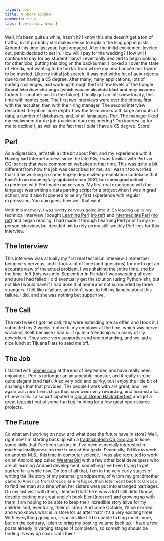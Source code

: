 ```yaml
---
layout: post
title: A Short Update
comments: true
tags: [ personal, news ]
---
```


Well, it's been quite a while, hasn't it? I know this site doesn't get a ton of traffic, but it probably still makes sense to explain the long gap in posts. Around this time last year, I got engaged. After the initial excitement leveled out, panic decided to set in. How will I pay for the wedding? How will I continue to pay for my student loans? I eventually decided to begin looking for other jobs, putting this blog on the backburner. I looked all over the state of Florida, not wanting to be too far from where my new fiancée and I were to be married. Like my initial job search, it was met with a lot of auto-rejects due to not having a CS degree. After many, many applications, lots of coding challenges, and working through the first few levels of the Google Secret Interview challenge (which was an absolute blast and may become fodder for another post in the future), I finally got an interview locally, this time with [homes.com](https://www.homes.com/). The first two interviews were over the phone, first with the recruiter, then with the hiring manager. The second interview described the job in more depth, how the team works with large amounts of data, a number of databases, and, of all languages, [Perl](https://www.perl.org). The manager liked my excitement for the job (backend data engineering? Too interesting for me to decline!), as well as the fact that I *didn't* have a CS degree. Score! 

## Perl 

As a digression, let's talk a little bit about Perl, and my experience with it. Having had Internet access since the late 90s, I was familiar with Perl via CGI scripts that were common on websites at that time. This was quite a bit different from how the job was described for me, so I wasn't too worried that I'd be working on some hugely deprecated presentation codebase that hasn't been meaningfully updated since 2001, but some grad school experience with Perl made me nervous. My first real experience with the language was writing a data parsing script for a project when I was in grad school, and it also happened to be my first experience with regular expressions. You can guess how well that went. 

With this memory, I was pretty nervous going into it. So leading up to my technical interview I bought [Learning Perl](https://www.amazon.com/gp/product/1449303587/ref=as_li_tl?ie=UTF8&camp=1789&creative=390957&creativeASIN=1449303587&linkCode=as2&tag=kylestrasoftd-20&linkId=6JA4SQR7CEK4OSQX) ([no ref](https://www.amazon.com/gp/product/1449303587)) and [Intermediate Perl](https://www.amazon.com/gp/product/1449393098/ref=as_li_tl?ie=UTF8&camp=1789&creative=390957&creativeASIN=1449393098&linkCode=as2&tag=kylestrasoftd-20&linkId=DDSB77YZ5MRUQHQU) ([no ref](https://www.amazon.com/gp/product/1449393098/)) and began reading. I had made it through Learning Perl prior to my in-person interview, but decided not to rely on my still-wobbly Perl legs for this interview. 

## The Interview

This interview was actually my first real technical interview. I remember being very nervous, and it took a lot of time (and questions) for me to get an accurate view of the actual problem. I was shaking the entire time, and by the time I left (this was mid-September in Florida) I was sweating all over and sure I had failed. I did eventually get the solution (using Python-ish), but not like I would have if I had done it at home and not surrounded by three strangers. I felt like a failure, and didn't want to tell my fiancée about this failure. I did, and she was nothing but supportive. 

## The Call

The next week I got the call, they were extending me an offer, and I took it. I submitted my 2 weeks' notice to my employer at the time, which was nerve-wracking itself because I had built quite a friendship with many of my coworkers. They were very supportive and understanding, and we had a nice lunch at Tijuana Flats to send me off.

## The Job

I started with [homes.com](https://homes.com) at the end of September, and have really been enjoying it. Perl is no longer an untameable monster, and it really can be quite elegant (and fast). Also very odd and quirky, but I enjoy the little bit of challenge that that provides. The people I work with are great, and I've again built new friendships that have been very rewarding, and learned a lot of new skills. I also participated in [Digital Ocean Hacktoberfest](https://hacktoberfest.digitalocean.com/) and got a great [tee shirt](https://twitter.com/kylestrat/status/677842206762377216) out of some fun bug-hunting for a few great open source projects. 

## The Future

So what am I working on now, and what does the future have in store? Well, right now I'm starting back up with a [traditional-ish CS program](https://github.com/open-source-society/computer-science) to hone some skills that I've been lacking in, I've been especially interested in machine intelligence, so that is one of the goals. Eventually, I'd like to work on another M.S., this time in computer science. I was also recruited to work on an Android app called [WeatherGirl](https://play.google.com/store/apps/details?id=io.weathergirl.android) with a few other local developers who are all learning Android development, something I've been trying to get started for a while now. On top of all that, I am in the very early stages of writing the life story of my paternal grandparents, of whom my grandmother came to America from Greece as a refugee, then later went back to Greece to find her man at a time when her sisters were put into arranged marriages. On my last visit with them, I learned that there was a lot I still didn't know, despite reading my great uncle's book [Eleni](https://www.amazon.com/gp/product/0345410432/ref=as_li_tl?ie=UTF8&camp=1789&creative=390957&creativeASIN=0345410432&linkCode=as2&tag=kylestrasoftd-20&linkId=GZGKTWSDFUEAZXVI) ([non ref](https://www.amazon.com/gp/product/0345410432/)) and growing up with them. I am hoping to be able to keep their incredible story alive for my children and, eventually, their children. And come October, I'll be married, and who knows what is in store for us after that? It's a very exciting time! With everything going on, it sounds like I'll be unable to blog much more, but on the contrary, I plan to bring my posting volume back up. I have a few posts already in varying stages of completion, so something should be finding its way up soon. Until then!